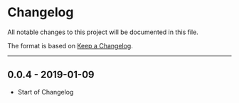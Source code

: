 # Changelog

All notable changes to this project will be documented in this file.

The format is based on [Keep a Changelog](http://keepachangelog.com/en/1.0.0/).

<!-- Unreleased changes should go to UNRELEASED.md -->

---

## 0.0.4 - 2019-01-09

- Start of Changelog
